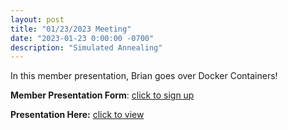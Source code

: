 ```yaml
---
layout: post
title: "01/23/2023 Meeting"
date: "2023-01-23 0:00:00 -0700"
description: "Simulated Annealing"
---
```


In this member presentation, Brian goes over Docker Containers!

**Member Presentation Form**: [click to sign up](https://tinyurl.com/lhscsmember23)

**Presentation Here:** [click to view](https://docs.google.com/presentation/d/1hjif9Oj_HGa4ZCsp-SmpmeJYPcMmOqE4WRev-M4D0VQ/edit?usp=sharing)
